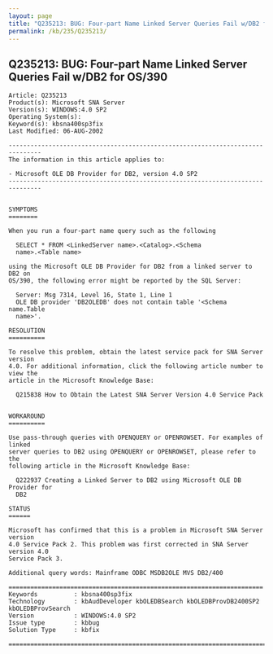 ```yaml
---
layout: page
title: "Q235213: BUG: Four-part Name Linked Server Queries Fail w/DB2 for OS/390"
permalink: /kb/235/Q235213/
---
```


## Q235213: BUG: Four-part Name Linked Server Queries Fail w/DB2 for OS/390

	Article: Q235213
	Product(s): Microsoft SNA Server
	Version(s): WINDOWS:4.0 SP2
	Operating System(s): 
	Keyword(s): kbsna400sp3fix
	Last Modified: 06-AUG-2002
	
	-------------------------------------------------------------------------------
	The information in this article applies to:
	
	- Microsoft OLE DB Provider for DB2, version 4.0 SP2 
	-------------------------------------------------------------------------------
	
	
	SYMPTOMS
	========
	
	When you run a four-part name query such as the following
	
	  SELECT * FROM <LinkedServer name>.<Catalog>.<Schema
	  name>.<Table name>
	
	using the Microsoft OLE DB Provider for DB2 from a linked server to DB2 on
	OS/390, the following error might be reported by the SQL Server:
	
	  Server: Msg 7314, Level 16, State 1, Line 1
	  OLE DB provider 'DB2OLEDB' does not contain table '<Schema name.Table
	  name>'.
	
	RESOLUTION
	==========
	
	To resolve this problem, obtain the latest service pack for SNA Server version
	4.0. For additional information, click the following article number to view the
	article in the Microsoft Knowledge Base:
	
	  Q215838 How to Obtain the Latest SNA Server Version 4.0 Service Pack
	
	
	WORKAROUND
	==========
	
	Use pass-through queries with OPENQUERY or OPENROWSET. For examples of linked
	server queries to DB2 using OPENQUERY or OPENROWSET, please refer to the
	following article in the Microsoft Knowledge Base:
	
	  Q222937 Creating a Linked Server to DB2 using Microsoft OLE DB Provider for
	  DB2
	
	STATUS
	======
	
	Microsoft has confirmed that this is a problem in Microsoft SNA Server version
	4.0 Service Pack 2. This problem was first corrected in SNA Server version 4.0
	Service Pack 3.
	
	Additional query words: Mainframe ODBC MSDB2OLE MVS DB2/400
	
	======================================================================
	Keywords          : kbsna400sp3fix 
	Technology        : kbAudDeveloper kbOLEDBSearch kbOLEDBProvDB2400SP2 kbOLEDBProvSearch
	Version           : WINDOWS:4.0 SP2
	Issue type        : kbbug
	Solution Type     : kbfix
	
	=============================================================================
	
